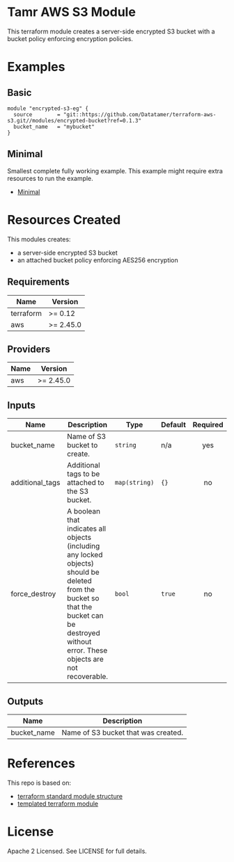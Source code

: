 # Tamr AWS S3 Module
This terraform module creates a server-side encrypted S3 bucket with a bucket policy enforcing encryption policies.

# Examples
## Basic
```
module "encrypted-s3-eg" {
  source        = "git::https://github.com/Datatamer/terraform-aws-s3.git//modules/encrypted-bucket?ref=0.1.3"
  bucket_name   = "mybucket"
}
```
## Minimal
Smallest complete fully working example. This example might require extra resources to run the example.
- [Minimal](https://github.com/Datatamer/terraform-aws-s3/tree/master/examples/minimal)

# Resources Created
This modules creates:
* a server-side encrypted S3 bucket
* an attached bucket policy enforcing AES256 encryption

<!-- BEGINNING OF PRE-COMMIT-TERRAFORM DOCS HOOK -->
## Requirements

| Name | Version |
|------|---------|
| terraform | >= 0.12 |
| aws | >= 2.45.0 |

## Providers

| Name | Version |
|------|---------|
| aws | >= 2.45.0 |

## Inputs

| Name | Description | Type | Default | Required |
|------|-------------|------|---------|:--------:|
| bucket\_name | Name of S3 bucket to create. | `string` | n/a | yes |
| additional\_tags | Additional tags to be attached to the S3 bucket. | `map(string)` | `{}` | no |
| force\_destroy | A boolean that indicates all objects (including any locked objects) should be deleted from the<br>  bucket so that the bucket can be destroyed without error. These objects are not recoverable. | `bool` | `true` | no |

## Outputs

| Name | Description |
|------|-------------|
| bucket\_name | Name of S3 bucket that was created. |

<!-- END OF PRE-COMMIT-TERRAFORM DOCS HOOK -->

# References
This repo is based on:
* [terraform standard module structure](https://www.terraform.io/docs/modules/index.html#standard-module-structure)
* [templated terraform module](https://github.com/tmknom/template-terraform-module)

# License
Apache 2 Licensed. See LICENSE for full details.

